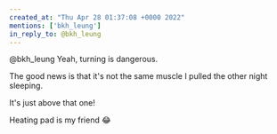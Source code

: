 ```yaml
---
created_at: "Thu Apr 28 01:37:08 +0000 2022"
mentions: ['bkh_leung']
in_reply_to: @bkh_leung
---
```


@bkh_leung Yeah, turning is dangerous.

The good news is that it's not the same muscle I pulled the other night sleeping.

It's just above that one!

Heating pad is my friend 😂